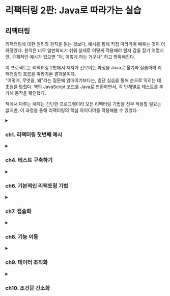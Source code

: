 # 리팩터링 2판: Java로 따라가는 실습


## 리팩터링
리팩터링에 대한 원리와 원칙을 읽는 것보다, 예시를 통해 직접 따라가며 배우는 것이 더 와닿았다. 원칙은 너무 일반화되기 쉬워 실제로 어떻게 적용해야 할지 감을 잡기 어렵지만, 구체적인 예시가 있으면 "아, 이렇게 하는 거구나" 하고 명확해진다.

이 프로젝트는 리팩터링 2판에서 저자가 선보이는 과정을 Java로 옮겨와 실습하며 리팩터링의 흐름을 따라가본 결과물이다. <br>
"어떻게, 무엇을, 왜"라는 질문에 얽매이기보다는, 일단 실습을 통해 손으로 익히는 데 초점을 맞췄다. 책의 JavaScript 코드를 Java로 변환하면서, 각 단계별로 테스트를 추가해 동작을 확인했다.

책에서 다루는 예제는 간단한 프로그램이라 모든 리팩터링 기법을 전부 적용할 필요는 없지만, 이 과정을 통해 리팩터링의 핵심 아이디어를 적용해볼 수 있었다.

<details> 
<summary><h3>ch1. 리팩터링 첫번째 예시</h3></summary>
## 시나리오
> 다양한 연극을 외주로 받아 공연하는 **극단**을 배경으로 한다.

- 각 공연은 장르(`tragedy`, `comedy`)와 관객 수에 따라 **비용**을 책정한다.
- 고객에게는 **포인트**를 지급하여 다음 공연에서 **할인** 혜택을 제공한다.

### 1. 공연 요청 처리:
  - 고객이 공연을 요청하면, 연극의 장르와 관객 규모를 기준으로 비용을 계산한다.
  - 현재 극단은 두 가지 장르(비극, 희극)만 공연한다.

### 2. 비용 책정 로직:
  - 비극: 기본료 $400 + 관객 30명 초과 시 인원당 $10 추가.
  - 희극: 기본료 $300 + 관객 20명 초과 시 $100 + 초과 인원당 $5 + 전체 관객 수당 $3 추가.

### 3. 포인트 제도:
  - 공연료와 별개로 포인트를 지급한다.
  - 기본: 관객 30명 초과 시 초과 인원만큼 포인트 적립.

### 4. 희극 추가: 관객 5명당 1포인트 추가.
  - 포인트는 다음 공연 의뢰 시 할인에 사용할 수 있다.

### 5. 청구서 출력:
  - 고객명, 공연별 비용, 총액, 적립 포인트를 포함한 청구서를 생성한다.

## 리팩터링 과정
이 프로젝트는 책의 JavaScript 코드를 Java로 변환하며, 단계별로 리팩터링을 적용한 결과를 보여준다.
각 단계는 JUnit 테스트로 검증되며, `@RefactoringStage` 애너테이션을 활용해 리팩터링 단계를 구분했다.
모든 테스트에 동일한 결과를 검증할 수 있도록 `assertStatementContains(result)`를 구성했다.

### 1. 리팩터링 전: 단일 메서드의 복잡한 로직
- 파일: [`BaseStatementTest.statement()`](https://github.com/Almondshin/Refactoring2/blob/886ae00d2bc3019c3424cc718d6643b1fa47fa4f/src/test/java/org/refactoring/patterns/Refactoring2/BaseStatementTest.java#L59)
- 특징: 모든 계산(비용, 포인트)과 출력 형식이 하나의 메서드에 얽혀 있다.
- 문제점: 로직이 뒤엉켜 수정이 어렵고, 가독성이 떨어진다.

### 2. 1차 리팩터링: 메서드 분리
- 파일: [`BaseStatementTest.statementRefactored1()`](https://github.com/Almondshin/Refactoring2/blob/886ae00d2bc3019c3424cc718d6643b1fa47fa4f/src/test/java/org/refactoring/patterns/Refactoring2/BaseStatementTest.java#L114)
- 변경점:
    - amountFor: 공연별 비용 계산 분리.
    - volumeCreditsFor: 포인트 계산 분리.
    - totalAmount, totalVolumeCredits: 합계 계산 분리.
- 효과: 로직이 모듈화되어 가독성이 좋아지고, 개별 기능 수정이 쉬워졌다.

### 3. 2차 리팩터링: 메서드 분리
- 파일: [`BaseStatementTest.statementRefactored2()`](https://github.com/Almondshin/Refactoring2/blob/886ae00d2bc3019c3424cc718d6643b1fa47fa4f/src/test/java/org/refactoring/patterns/Refactoring2/BaseStatementTest.java#L194)
- 변경점:
  - createStatementData: 데이터를 준비하는 계산 단계 분리.
  - renderPlainText: 출력 형식을 담당.
  - EnrichedPerformance: 공연별 데이터를 구조화.
- 효과: 계산 로직과 출력 형식이 독립적으로 구성, 다른 포맷으로 확장이 쉬워졌다.

### 4. 3차 리팩터링: 다형성 활용
- 파일: [`BaseStatementTest.statementRefactored3()`](https://github.com/Almondshin/Refactoring2/blob/886ae00d2bc3019c3424cc718d6643b1fa47fa4f/src/test/java/org/refactoring/patterns/Refactoring2/BaseStatementTest.java#L283)
- 변경점:
  - PerformanceCalculator 추상 클래스를 도입.
  - TragedyCalculator, ComedyCalculator 서브클래스로 장르별 계산 분리.
- 효과: 새로운 장르 추가 시 서브클래스만 만들면 되므로 확장성이 높아졌다.

## 프로젝트 구조
- [`BaseStatementTest.java`](src/test/java/org/refactoring/patterns/Refactoring2/BaseStatementTest.java): 리팩터링 단계별 메서드와 테스트 포함.
- [`RefactoringStage.java`](src/test/java/org/refactoring/patterns/Refactoring2/RefactoringStage.java): 테스트 단계 구분을 위한 애너테이션.
- [`RefactoringStageExtension.java`](src/test/java/org/refactoring/patterns/Refactoring2/RefactoringStageExtension.java): 테스트 실행 시간 측정 및 단계별 로그 출력.
- [`JavaScript 원본`](src/test/javascript/org/refactoring/patterns/refactoring): refactoring1.js, refactoring2.js, refactoring3.js 등으로 각 단계별 참고.

## 프로젝트 구성

| 파일 | 설명 |
|------|------|
| [`BaseStatementTest.java`](src/test/java/org/refactoring/patterns/Refactoring2/BaseStatementTest.java) | 모든 리팩터링 단계 구현 및 테스트 포함 |
| [`RefactoringStage.java`](src/test/java/org/refactoring/patterns/Refactoring2/RefactoringStage.java) | 리팩터링 단계 구분용 애노테이션 |
| [`RefactoringStageExtension.java`](src/test/java/org/refactoring/patterns/Refactoring2/RefactoringStageExtension.java) | 테스트 실행 시간 측정 및 단계 로그 출력 |
| [`base.js`](src/test/javascript/org/refactoring/patterns/base.js) | 리팩토링 전 JS 버전|
| [`refactoring1.js`](src/test/javascript/org/refactoring/patterns/refactoring/refactoring1.js) | 1단계 JS 버전 |
| [`refactoring2.js`](src/test/javascript/org/refactoring/patterns/refactoring/refactoring2.js) | 2단계 JS 버전 |
| [`refactoring3.js`](src/test/javascript/org/refactoring/patterns/refactoring/refactoring3.js) | 3단계 JS 버전 |
| [`test.js`](src/test/javascript/org/refactoring/patterns/test.js) | JS 전체 테스트 |


```js
> Task :compileJava UP-TO-DATE
> Task :processResources UP-TO-DATE
> Task :classes UP-TO-DATE
> Task :compileTestJava UP-TO-DATE
> Task :processTestResources NO-SOURCE
> Task :testClasses UP-TO-DATE
=== Refactoring Step: "Before" Test Start ===

리팩토링 전 결과:
청구 내역 (고객명: BigCo)
Hamlet: $650.00 (55석)
As You Like It: $580.00 (35석)
Othello: $500.00 (40석)
총액: $1,730.00
적립 포인트: 47점

실행 시간: 15ms
=== Refactoring Step : "Before" Test End ===
=== Refactoring Step: "Refactored1" Test Start ===

1차 리팩토링 결과:
청구 내역 (고객명: BigCo)
Hamlet: $650.00 (55석)
As You Like It: $580.00 (35석)
Othello: $500.00 (40석)
총액: $1,730.00
적립 포인트: 47점

실행 시간: 1ms
=== Refactoring Step : "Refactored1" Test End ===
=== Refactoring Step: "Refactored2" Test Start ===

2차 리팩토링 결과:
청구 내역 (고객명: BigCo)
Hamlet: $650.00 (55석)
As You Like It: $580.00 (35석)
Othello: $500.00 (40석)
총액: $1,730.00
적립 포인트: 47점

실행 시간: 5ms
=== Refactoring Step : "Refactored2" Test End ===
=== Refactoring Step: "CalculatorSubclass" Test Start ===

3차 리팩토링 결과:
청구 내역 (고객명: BigCo)
Hamlet: $650.00 (55석)
As You Like It: $580.00 (35석)
Othello: $500.00 (40석)
총액: $1,730.00
적립 포인트: 47점

실행 시간: 1ms
=== Refactoring Step : "CalculatorSubclass" Test End ===
> Task :test
BUILD SUCCESSFUL in 2s
4 actionable tasks: 1 executed, 3 up-to-date
오후 8:27:14: Execution finished ':test --tests "org.refactoring.patterns.Refactoring2.BaseStatementTest"'.
```

</details>

<details> 
<summary><h3>ch4. 테스트 구축하기</h3></summary>

리팩터링을 제대로 하려면, 테스트 스위트가 뒷바침 되어야 한다.
좋은 테스트를 작성하는 일은 개발 효율을 높여준다.

> 테스트는 단순히 동작 확인을 넘어서,
> **"디자인 방향을 잡고, 디버깅 시간을 줄이며, 회귀 버그를 방지"** 하는 데 도움을 준다.


자가 테스트 코드의 가치 <br>
- 현재 상황을 빠르게 파악할 수 있게 도와준다.
- 설계에 대한 고민을 구체화할 수 있다.
- 대부분의 시간을 디버깅이 아닌 검증에 집중할 수 있다.

> 📌 모든 테스트는 완전히 자동화되어야 하며, 결과까지 자동으로 검사되게 구성해야 한다.

## 회귀 버그 방지

**회귀 버그**란 이전까지 잘 작동하던 기능이 변경 후 문제가 생기는 현상이다.  
리팩터링은 코드 내부 구조를 변경하는 작업이므로, 이를 방지하기 위해 테스트가 반드시 필요하다.

---

## 테스트 프레임워크의 등장

- 켄트 벡과 에릭 감마는 스몰토크 단위 테스트 프레임워크를 Java로 포팅했고,  
  그 결과물이 바로 **JUnit**이다.

- JUnit은 자바 생태계에서 TDD와 단위 테스트의 핵심 도구로 자리잡았다.


---

## 테스트 주도 개발 (TDD)

> 테스트 → 코드 → 리팩터링 순서로 짧은 주기를 반복하며 개발한다.

1. **통과하지 못할 테스트 작성**

2. **해당 테스트를 통과시키는 최소한의 코드 작성**

3. **중복 제거, 네이밍 개선 등 리팩터링 진행**


이 주기를 반복함으로써, 코드 품질과 안정성을 동시에 확보할 수 있다.

---

## 실습 예제 개요

이번 장에서는 비즈니스 로직 코드로 다음 두 클래스를 사용한다:

|클래스|설명|
|---|---|
|`Producer`|생산자 한 명을 표현|
|`Province`|지역 전체를 표현, 여러 생산자를 포함|

- `Province` 객체는 JSON 형식의 데이터로부터 생성된다.

- 테스트를 통해 수익, 수요, 잉여 생산량 등 다양한 로직을 검증할 수 있다.


---

## 테스트 작성 원칙

- **"실패해야 할 상황에서는 반드시 실패하게 만들어야 한다."**

- 문제가 생길 가능성이 높은 **경계 조건**은 집중적으로 테스트해야 한다.

- **버그 리포트가 발생하면**, 해당 버그를 드러내는 테스트를 가장 먼저 작성해야 한다.

- 전체 테스트는 **최소 하루 1회 이상** 실행하는 습관을 들이자.


---

## 테스트의 목적

> 테스트는 코드가 "정상 동작한다"는 것을 보장하려는 게 아니다.  
> 오히려 **"문제가 생길 수 있는 지점"을 빠르게 파악하기 위한 도구**다.

- 즉, **위험요소 중심으로 테스트를 구성**해야 한다.

- 테스트 커버리지가 높다고 해서 무조건 좋은 것은 아니다.

  - 커버리지보다 **의도된 실패 케이스를 잡는 힘**이 중요하다.



</details>


<details>
<summary><h3>ch6. 기본적인 리팩토링 기법</h3></summary>

> 리팩터링의 핵심은 **작은 스텝**으로 진행하며, 테스트로 기능 변화가 없음을 확인하는 것이다.

## 주요 리팩토링 기법

###  변수 캡슐화
- **설명**: 변수에 직접 접근하는 대신 getter/setter를 통해 캡슐화하여 내부 상태를 보호하고, 접근 제어를 강화한다. getter가 **복제본을 반환**하면 불변성을 보장해 스레드 안전성과 예측 가능성을 높인다.
- **예제**:
  ```java
  public class Order {
      private List<String> items = new ArrayList<>();

      // 복제본 반환으로 불변성 보장
      public List<String> getItems() {
          return new ArrayList<>(items); // 방어적 복사
          // 또는 return Collections.unmodifiableList(items); // 읽기 전용 래퍼
      }

      public void addItem(String item) {
          items.add(item);
      }
  }
  ```
  ```java
  // DTO로 불변 객체 설계
  public record OrderDTO(String id, List<String> items) {
      public OrderDTO {
          items = List.copyOf(items); // 불변 컬렉션
      }
  }
  ```
- **실무 관점**:
  - **장점**: 복제본을 반환하면 객체 내부 상태가 외부에서 바뀌는 걸 막을 수 있어서, 멀티스레드 환경이나 캐시처럼 공유되는 데이터에서는 안정성 측면에서 유리함. 도메인 설계에서도 값 자체가 바뀌면 안 되는 상황(예: 금융, 인증 토큰 등)에 잘 맞음.
  - **단점**: 무조건 복제하면 성능 부담 생김. 특히 대용량 컬렉션을 매번 복사하게 되면 GC 압박도 커지고, 불필요한 오브젝트 생성을 유발해서 오히려 병목이 생기기도 함. 그래서 대부분의 REST API 서버처럼 요청-응답 단위 트랜잭션이 짧고, 공유 상태가 거의 없는 구조에서는 굳이 복제본 안 쓰는 게 보통임.
  - **적용 기준**: 컬렉션(List, Map)을 반환할 땐 외부에서 수정될 가능성을 차단하려고 Collections.unmodifiableList()나 복사본 반환하는 경우가 많음. 반면에 도메인 객체는 애초에 불변으로 설계하는 게 일반적이라 record나 Lombok의 @Value 같은 걸로 처리함.
    ```java
    @Service
    public class UserService {
        public UserDTO getUser(String id) {
            User user = userRepository.findById(id).orElseThrow();
            return new UserDTO(user.getId(), user.getName()); // 복사본 반환
        }
    }
    ```
  - **팁**: 복제할지 말지는 팀 컨벤션으로 정해두는 게 좋음. 예: "컬렉션은 무조건 불변 래퍼로 감싸기"처럼 룰을 정해두면 혼선 줄일 수 있음. 그리고 진짜 민감한 경우엔 JMeter 같은 걸로 성능 체크해서 결정하는 게 안정적.

### 매개변수 객체 만들기
- **설명**: 관련 있는 여러 개의 파라미터(예: startDate, endDate, customerId)를 하나의 객체로 묶어서 가독성 높이고, 검증 로직도 같이 담아서 재사용성과 안정성 챙기는 방식. 특히 파라미터가 3개 이상 넘어가면 객체로 만드는것을 추천
- **예제**:
  ```java
  // 리팩터링 전
  public BigDecimal calculateInvoice(LocalDate startDate, LocalDate endDate, String customerId) {
      // 계산 로직
      return BigDecimal.ZERO;
  }

  // 리팩터링 후: 매개변수 객체 사용
  public record InvoiceParameters(LocalDate startDate, LocalDate endDate, String customerId) {
      public InvoiceParameters {
          Objects.requireNonNull(startDate, "startDate must not be null");
          Objects.requireNonNull(endDate, "endDate must not be null");
          Objects.requireNonNull(customerId, "customerId must not be null");
      }
  }

  public BigDecimal calculateInvoice(InvoiceParameters params) {
      // 계산 로직
      return BigDecimal.ZERO;
  }
  ```
  ```java
  public record CreateOrderRequest(String customerId, LocalDate orderDate, BigDecimal amount) {
      public CreateOrderRequest {
          Objects.requireNonNull(customerId, "customerId must not be null");
          Objects.requireNonNull(orderDate, "orderDate must not be null");
          Objects.requireNonNull(amount, "amount must not be null");
      }
  }

  @RestController
  public class OrderController {
      @PostMapping("/orders")
      public ResponseEntity<?> createOrder(@RequestBody CreateOrderRequest request) {
          // 주문 처리
          return ResponseEntity.ok().build();
      }
  }
  ```
- **실무 관점**:
  - **장점**: 타입 안정성과 도메인 의미 명확화(예: `String` 대신 `UserName`). Spring REST API에서 DTO로 파라미터 간소화.
  - **한계**: 단순 메서드에서는 오버엔지니어링. 객체 생성 비용은 고성능 요구사항(예: Spring Batch)에서 부담.
  - **적용 기준**: 파라미터 3개 이상이거나 여러 메서드에서 반복되면 객체로 묶음. 공통 검증 로직은 `ValidationUtils`로 분리.
    ```java
    public class ValidationUtils {
        public static boolean isValidName(String value) {
            return value != null && value.matches("[a-zA-Z]+");
        }
    }
    ```
  - **실무 사례**: DDD에서 Value Object(예: `Name`, `OrderId`)로 도메인 모델 강화. 유저/그룹 이름 검증 예시:
    ```java
    public record Name(String value) {
        public Name {
            if (value == null || !value.matches("[a-zA-Z]+")) {
                throw new IllegalArgumentException("Invalid name");
            }
        }
    }

    @Service
    public class ValidationService {
        public boolean validateName(Name name) {
            return true; // 검증은 생성자에서 처리
        }
    }
    ```
  - **팁**: IntelliJ의 "Extract Parameter Object"로 리팩토링 시도, 테스트로 안전성 검증. 팀 내 DTO 사용 기준을 따름.

### 단계 쪼개기 (Split Phase)
- **설명**: 복잡한 로직을 명확한 단계로 분리해 가독성과 유지보수성을 높인다. 중간 데이터 구조를 사용해 단계 간 데이터 전달 명확화.
- **예제**:
  ```java
  public class Compiler {
      public String compile(String source) {
          List<String> tokens = tokenize(source); // 1단계: 토큰화
          SyntaxTree tree = parse(tokens);       // 2단계: 구문 분석
          return generate(tree);                 // 3단계: 코드 생성
      }

      private List<String> tokenize(String source) { /* 토큰화 로직 */ return List.of(); }
      private SyntaxTree parse(List<String> tokens) { /* 파싱 로직 */ return new SyntaxTree(); }
      private String generate(SyntaxTree tree) { /* 코드 생성 로직 */ return ""; }
  }

  record SyntaxTree() {}
  ```
- **실무 관점**:
  - **장점**: 단계별 디버깅 용이, 복잡한 로직(예: 데이터 파이프라인)에서 유용.
  - **한계**: 중간 데이터 구조의 복잡성 증가. 단순 로직에서는 불필요한 추상화.
  - **적용 기준**: 로직이 여러 변환 단계를 거치거나, 테스트/디버깅이 어려운 경우 적용.
  - **실무 사례**: Spring Batch의 ETL(Extract-Transform-Load) 프로세스에서 단계 분리.
    ```java
    @Component
    public class DataProcessor {
        public List<ProcessedData> process(List<RawData> rawData) {
            List<ExtractedData> extracted = extract(rawData); // 1단계
            return transform(extracted);                      // 2단계
        }

        private List<ExtractedData> extract(List<RawData> rawData) { /* 추출 */ return List.of(); }
        private List<ProcessedData> transform(List<ExtractedData> data) { /* 변환 */ return List.of(); }
    }
    ```
  - **팁**: 중간 데이터 구조는 `record`로 간결히 정의, 테스트로 각 단계 검증.

- **테스트 기반 안정성**: JUnit 테스트로 리팩터링 전/후 동일 동작 확인, 작은 스텝 진행.
- **IDE 활용**: IntelliJ 단축키(Alt+Shift+R)로 작업.
- **이름 짓기**: 추출된 함수/변수에 적절한 이름 부여로 가독성과 의도 전달.
- **변수 캡슐화**: 복제본 반환(Immutable) vs. 원본 참조, 성능과 불변성 트레이드오프.
- **매개변수 객체 만들기**: 타입 안정성 vs. 불필요한 데이터 전달, 도메인 특화 vs. 범용성 판단.
- **단계 쪼개기**: 중간 데이터 구조의 복잡성 문제, 컴파일러 같은 복잡 로직에서 유용.
- **리팩터링 기준**: 메서드 라인 수 같은 기계적 기준보다 코드 변화 후 판단, 테스트로 롤백 가능.

## 실습 예제 개요
- **목표**: 책의 JavaScript 예제를 Java로 변환, JUnit 테스트로 검증.
- **대상**: 송장 계산, 데이터 검증 등 간단한 비즈니스 로직에 리팩터링 기법 적용.
- **구성**:
  - 함수 추출: 복잡한 계산 로직을 메서드로 분리.
  - 변수 캡슐화: 내부 상태 보호, getter로 복제본 반환.
  - 매개변수 객체: 연관 파라미터를 DTO/Value Object로 묶음.
  - 단계 쪼개기: 데이터 처리 파이프라인을 단계별로 분리.
- **예제 코드**:
  ```java
  // 송장 계산 리팩터링
  public class InvoiceService {
      public BigDecimal calculate(InvoiceParameters params) {
          // 단계 쪼개기 적용
          AmountData amountData = computeAmount(params);
          return adjustAmount(amountData);
      }

      private AmountData computeAmount(InvoiceParameters params) { /* 계산 */ return new AmountData(); }
      private BigDecimal adjustAmount(AmountData data) { /* 조정 */ return BigDecimal.ZERO; }
  }

  record InvoiceParameters(LocalDate startDate, LocalDate endDate, String customerId) {}
  record AmountData() {}
  ```
  
- **테스트 필수**: JUnit으로 리팩터링 전/후 동일 동작 보장.
- **작은 스텝**: 큰 변경 대신 작은 단위로 리팩터링 후 테스트.
- **도메인 중심**: 매개변수 객체와 캡슐화는 도메인 의미 강화.
- **성능 고려**: 복제본 반환, 객체 생성은 JMeter/Gatling으로 검증.
- **팀 컨벤션**: 리팩토링 기준(DTO 사용, 복제본 반환)을 팀 내 합의.
- **IDE 활용**: IntelliJ의 Extract Method, Extract Parameter Object로 효율성 극대화.


</details>

<details>
<summary><h3>ch7. 캡슐화</h3></summary>

### 시나리오

> 객체 내부의 데이터와 구현 세부 사항을 외부로부터 숨기고, 정의된 인터페이스를 통해 상호작용하는 캡슐화 기법을 다룬다.

- **목표**: 데이터와 로직을 캡슐화하여 의존성을 줄이고, 변경의 영향을 최소화하며, 코드의 일관성과 무결성 보장.
- **주요 기법**:
  - 레코드 캡슐화: 단순 데이터 구조를 객체로 감싸 접근 제어.
  - 컬렉션 캡슐화: 컬렉션 직접 노출 대신 메서드로 관리.
  - 기본형을 객체로: 매직 스트링/넘버를 값 객체로 변환.
  - 위임 숨기기: 내부 객체 참조를 메서드로 감춤.
  - 클래스 추출/인라인: 로직을 적절히 분리하거나 통합.

### 리팩터링 과정

7장은 캡슐화를 통해 객체의 내부 상태를 보호하고, 외부 인터페이스를 명확히 하는 과정을 다룬다. 책의 JavaScript 예제를 Java로 변환하며, JUnit 테스트로 리팩터링 전/후 동일 동작을 검증했다.

#### 1. 레코드 캡슐화

- **목표**: JSON과 유사한 데이터 구조(레코드)를 객체로 감싸 접근 제어.
- **예제**:

    ```java
    // 리팩터링 전: 맵으로 데이터 노출
    public class Customer {
        private Map<String, String> data = new HashMap<>();
        public Map<String, String> getData() { return data; }
    }
    
    // 리팩터링 후: 레코드 캡슐화
    public class Customer {
        private final String name;
        private final String id;
    
        public Customer(String name, String id) {
            this.name = name;
            this.id = id;
        }
    
        public String getName() { return name; }
        public String getId() { return id; }
    }
    ```

- **효과**: 데이터 접근을 getter로 제한, 내부 구조 변경 시 외부 영향 최소화.
- **테스트**:

    ```java
    @Test
    void testCustomerEncapsulation() {
        Customer customer = new Customer("BigCo", "123");
        assertEquals("BigCo", customer.getName());
        assertEquals("123", customer.getId());
    }
    ```


#### 2. 컬렉션 캡슐화

- **목표**: 컬렉션 직접 노출 대신 메서드로 추가/삭제 관리, 불변성 보장.
- **예제**:

    ```java
    // 리팩터링 전: 컬렉션 직접 노출
    public class Order {
        private List<String> items = new ArrayList<>();
        public List<String> getItems() { return items; }
    }
    
    // 리팩터링 후: 컬렉션 캡슐화
    public class Order {
        private final List<String> items = new ArrayList<>();
    
        public List<String> getItems() {
            return Collections.unmodifiableList(items); 
        }
    
        public void addItem(String item) {
            items.add(item);
        }
    
        public void removeItem(String item) {
            items.remove(item);
        }
    }
    ```

- **효과**: 외부에서 컬렉션 수정 불가, 데이터 무결성 보장.
- **테스트**:

    ```java
    @Test
    void testCollectionEncapsulation() {
        Order order = new Order();
        order.addItem("item1");
        assertEquals(List.of("item1"), order.getItems());
        assertThrows(UnsupportedOperationException.class, () -> order.getItems().add("item2"));
    }
    ```

- `Collections.unmodifiableList()` 사용으로 간단히 불변성 보장. 대용량 데이터는 복사본 반환 대신 프록시 고려.

#### 3. 기본형을 객체로 바꾸기

- **목표**: 매직 스트링/넘버를 값 객체로 변환해 가독성과 타입 안정성 강화.
- **예제**:

    ```java
    // 리팩터링 전: 매직 스트링 사용
    public class Play {
        private String type; // "tragedy", "comedy"
        public String getType() { return type; }
    }
    
    // 리팩터링 후: Enum 사용
    public enum PlayType {
        TRAGEDY, COMEDY
    }
    
    public class Play {
        private final PlayType type;
    
        public Play(PlayType type) {
            this.type = type;
        }
    
        public PlayType getType() { return type; }
    }
    ```

- **효과**: 컴파일 타임 오류 감지, 코드 가독성 향상.
- **테스트**:

    ```java
    @Test
    void testPlayType() {
        Play play = new Play(PlayType.TRAGEDY);
        assertEquals(PlayType.TRAGEDY, play.getType());
    }
    ```


#### 4. 내부 객체 참조 감추기

- **목표**: 내부 객체 참조를 노출하지 않고 메서드로 감춰 의존성 관리.
- **예제**:

    ```java
    // 리팩터링 전: 내부 객체 노출
    public class Person {
        private Department department;
        public Department getDepartment() { return department; }
    }
    
    // 리팩터링 후: 내부 객체 참조 감추기
    public class Person {
        private final Department department;
    
        public Person(Department department) {
            this.department = department;
        }
    
        public String getManager() {
            return department.getManager();
        }
    }
    
    public class Department {
        private final String manager;
        public Department(String manager) { this.manager = manager; }
        public String getManager() { return manager; }
    }
    ```

- **효과**: 내부 구조 변경 시 외부 영향 최소화, 의존성 감소.
- **테스트**:

    ```java
    @Test
    void testDelegationHiding() {
        Department dept = new Department("John");
        Person person = new Person(dept);
        assertEquals("John", person.getManager());
    }
    ```

- 과도한 위임은 중계자 역할 증가로 복잡성 유발. 중계자 제거와 균형 필요.

### 실무 관점

- **캡슐화의 장점**:
  - 객체 간 의존성 감소, 변경 영향 최소화.
  - 컬렉션 캡슐화로 데이터 무결성 보장.
  - 값 객체로 코드 가독성과 안정성 강화.
- **실무 한계**:
  - 무상태 서비스(예: Spring REST API)에서는 캡슐화 적용 제한.
  - 복제본 반환은 성능 문제 유발 가능, JMeter로 검증 권장.
  - 자바스크립트 예제는 자바 환경에서 직관적이지 않을 수 있음.
- **적용 기준**:
  - 컬렉션 반환 시 `Collections.unmodifiableList()` 기본 적용.
  - DTO/값 객체로 도메인 의미 강화, 3개 이상 파라미터는 객체로 묶음.
  - 위임 숨기기는 내부 구조 변경 빈도 높은 경우 유리.
- **팀 컨벤션**:
  - 불변성 처리(복제본 vs. 프록시) 기준 명확화.
  - 리팩터링 후 테스트로 롤백 가능성 확보.
- **IDE 활용**: IntelliJ의 "Encapsulate Fields", "Extract Class"로 작업 효율화.

### 테스트 기반 안정성

- JUnit으로 리팩터링 전/후 동일 동작 검증.
- 경계 조건(빈 컬렉션, 잘못된 입력) 테스트로 안정성 강화.
- `@RefactoringStage` 애너테이션으로 단계별 결과 비교.

### 실행 결과 예시

```bash
> Task :test
=== Refactoring Step: "RecordEncapsulation" Test Start ===
Customer name: BigCo, ID: 123
실행 시간: 10ms
=== Refactoring Step: "CollectionEncapsulation" Test Start ===
Order items: [item1]
UnsupportedOperationException: Cannot modify immutable list
실행 시간: 8ms
=== Refactoring Step: "PrimitiveToObject" Test Start ===
Play type: TRAGEDY
실행 시간: 5ms
=== Refactoring Step: "HideDelegation" Test Start ===
Manager: John
실행 시간: 6ms
BUILD SUCCESSFUL in 1s
```


</details>


<details>
<summary><h3>ch8. 기능 이동</h3></summary>

### 시나리오

> 코드의 함수, 필드, 문장 등을 적절한 위치로 이동하여 응집도를 높이고, 유지보수성을 강화하는 기능 이동 기법을 다룬다.

- **목표**: 코드의 책임과 경계를 명확히 하고, 도메인 로직에 맞게 기능을 재배치하여 가독성과 재사용성을 높임.
- **주요 기법**:
  - 함수 옮기기: 함수를 더 적합한 클래스/모듈로 이동.
  - 필드 옮기기: 필드를 적절한 클래스에 배치.
  - 문장 슬라이드하기: 관련 코드 뭉치를 모아 추출 준비.
  - 반복문 쪼개기: 단일 루프에서 여러 작업 분리.
  - 반복문을 파이프라인으로 바꾸기: 루프를 스트림/파이프라인으로 변환.
  - 죽은 코드 제거하기: 사용되지 않는 코드 삭제.

### 리팩터링 과정

8장은 함수, 필드, 문장 등을 적절한 위치로 이동하여 코드의 응집도와 가독성을 높이는 과정을 다룬다. 책의 JavaScript 예제를 Java로 변환하며, JUnit 테스트로 리팩터링 전/후 동일 동작을 검증했다. 대화에서 나온 주요 논의와 실무 적용 사례를 반영했다.

#### 1. 함수 옮기기

- **목표**: 함수를 호출 빈도나 도메인 책임에 따라 적합한 클래스/모듈로 이동.
- **예제**:

    ```java
    // 리팩터링 전: Account에서 이자율 계산
    public class Account {
        private double interestRate;
    
        public double calculateInterest(double amount) {
            return amount * interestRate;
        }
    }
    
    // 리팩터링 후: AccountType으로 이동
    public class Account {
        private AccountType type;
        public double calculateInterest(double amount) {
            return type.calculateInterest(amount);
        }
    }
    
    public class AccountType {
        private double interestRate;
    
        public double calculateInterest(double amount) {
            return amount * interestRate;
        }
    }
    ```

- **효과**: 이자율 관리 책임을 `AccountType`으로 이동, 도메인 응집도 강화.
- **테스트**:

    ```java
    @Test
    void testMoveFunction() {
        AccountType type = new AccountType(0.05);
        Account account = new Account(type);
        assertEquals(5.0, account.calculateInterest(100.0));
    }
    ```

- IntelliJ의 "Move Method" 단축키 활용, 도메인 주도 설계(DDD)에서 루트 애그리거트 경계 고려.

#### 2. 필드 옮기기

- **목표**: 필드를 더 관련성 높은 클래스에 배치, 도메인 로직 반영.
- **예제**:

    ```java
    // 리팩터링 전: Account에 이자율
    public class Account {
        private double interestRate;
        public double getInterestRate() { return interestRate; }
    }
    
    // 리팩터링 후: AccountType으로 이동
    public class Account {
        private AccountType type;
        public double getInterestRate() { return type.getInterestRate(); }
    }
    
    public class AccountType {
        private double interestRate;
        public double getInterestRate() { return interestRate; }
    }
    ```

- **효과**: 이자율을 `AccountType`에서 관리, 추가 이자율 로직(예: 전략 패턴) 적용 용이.
- **테스트**:

    ```java
    @Test
    void testMoveField() {
        AccountType type = new AccountType(0.05);
        Account account = new Account(type);
        assertEquals(0.05, account.getInterestRate());
    }
    ```

- 필드 이동 시 DDD의 애그리거트 경계 고민, 세터 대신 생성자/업데이트 메서드 권장.

#### 3. 문장 슬라이드하기

- **목표**: 관련 코드를 한 곳으로 모아 함수 추출 준비, 가독성 개선.
- **예제**:

    ```java
    // 리팩터링 전: 흩어진 로직
    public class Order {
        public double calculateTotal(List<Item> items) {
            double total = 0;
            total += items.stream().mapToDouble(Item::getPrice).sum();
            if (items.size() > 5) total *= 0.9; // 할인
            return total;
        }
    }
    
    // 리팩터링 후: 문장 슬라이드
    public class Order {
        public double calculateTotal(List<Item> items) {
            double baseTotal = items.stream().mapToDouble(Item::getPrice).sum();
            double total = applyDiscount(baseTotal, items);
            return total;
        }
    
        private double applyDiscount(double total, List<Item> items) {
            return items.size() > 5 ? total * 0.9 : total;
        }
    }
    ```

- **효과**: 할인 로직 분리, 추출 용이, CQS(Command-Query Separation) 준수.
- **테스트**:

    ```java
    @Test
    void testSlideStatements() {
        List<Item> items = List.of(new Item(10), new Item(20), new Item(30));
        Order order = new Order();
        assertEquals(60.0, order.calculateTotal(items));
    }
    ```


#### 4. 반복문 쪼개기

- **목표**: 단일 루프에서 여러 작업을 분리, 책임 명확화.
- **예제**:

    ```java
    // 리팩터링 전: 단일 루프에서 다중 작업
    public class Report {
        public String generateReport(List<Order> orders) {
            double total = 0;
            int count = 0;
            for (Order order : orders) {
                total += order.getAmount();
                count++;
            }
            return "Total: " + total + ", Count: " + count;
        }
    }
    
    // 리팩터링 후: 루프 분리
    public class Report {
        public String generateReport(List<Order> orders) {
            double total = calculateTotal(orders);
            int count = calculateCount(orders);
            return "Total: " + total + ", Count: " + count;
        }
    
        private double calculateTotal(List<Order> orders) {
            return orders.stream().mapToDouble(Order::getAmount).sum();
        }
    
        private int calculateCount(List<Order> orders) {
            return orders.size();
        }
    }
    ```

- **효과**: 작업별 루프 분리, 가독성과 유지보수성 향상.
- **테스트**:

    ```java
    @Test
    void testSplitLoop() {
        List<Order> orders = List.of(new Order(10), new Order(20));
        Report report = new Report();
        assertEquals("Total: 30.0, Count: 2", report.generateReport(orders));
    }
    ```

- 성능 우려 시 JMeter로 측정, 100만 건 미만 데이터는 분리 권장.

#### 5. 반복문을 파이프라인으로 바꾸기

- **목표**: 루프를 스트림/파이프라인으로 변환, 선언적 코드로 전환.
- **예제**:

    ```java
    // 리팩터링 전: 루프
    public class Report {
        public List<String> getHighValueOrders(List<Order> orders) {
            List<String> result = new ArrayList<>();
            for (Order order : orders) {
                if (order.getAmount() > 100) {
                    result.add(order.getName());
                }
            }
            return result;
        }
    }
    
    // 리팩터링 후: 스트림
    public class Report {
        public List<String> getHighValueOrders(List<Order> orders) {
            return orders.stream()
                    .filter(order -> order.getAmount() > 100)
                    .map(Order::getName)
                    .collect(Collectors.toList());
        }
    }
    ```

- **효과**: 코드 간결, 의도 명확, 함수형 스타일로 전환.
- **테스트**:

    ```java
    @Test
    void testPipeline() {
        List<Order> orders = List.of(new Order("A", 150), new Order("B", 50));
        Report report = new Report();
        assertEquals(List.of("A"), report.getHighValueOrders(orders));
    }
    ```

- 과도한 체이닝 피하기, 중간 변수로 가독성 강화.

#### 6. 죽은 코드 제거하기

- **목표**: 사용되지 않는 코드를 제거, 코드베이스 간소화.
- **예제**:

    ```java
    // 리팩터링 전: 사용되지 않는 코드
    public class Legacy {
        public void oldMethod() {
            // System.out.println("Deprecated");
        }
    }
    
    // 리팩터링 후: 제거
    public class Legacy {
        // oldMethod 제거
    ```


ხ  
public void newMethod() {  
// 새로운 로직  
}  
}

````
- **효과**: 코드 가독성 향상, 버전 관리(Git)로 히스토리 추적 가능.
- **테스트**:
```java
@Test
void testRemoveDeadCode() {
    Legacy legacy = new Legacy();
    legacy.newMethod(); // oldMethod 호출 없음
    assertTrue(true); // 단순 동작 확인
}
````

- Git 히스토리 신뢰, 필요 시 커밋 메시지에 이전 코드 참고 가이드 추가.

### 실무 관점

- **기능 이동의 장점**:
  - 응집도 강화, 도메인 경계 명확화, 유지보수성 향상.
  - 반복문 쪼개기/파이프라인으로 가독성 개선, 주석 감소.
  - 죽은 코드 제거로 코드베이스 간소화, Git 활용.
- **실무 한계**:
  - 함수/필드 이동 기준 모호, 팀 컨벤션 필요.
  - 과도한 스트림 체이닝은 가독성 저하, 중간 변수 활용.
  - 반복문 쪼개기 성능 우려, 대량 데이터는 프로파일링 권장.
- **적용 기준**:
  - 함수 옮기기: 호출 빈도, 도메인 책임 기반 판단.
  - 필드 옮기기: DDD 애그리거트 경계, 전략 패턴 고려.
  - 파이프라인: 필터/맵 2~3개 이하로 제한, 함수 추출 병행.
- **팀 컨벤션**:
  - 이동 기준(예: "도메인 책임 우선") 명확화.
  - 리팩터링 반대 시 비교 테스트/가독성 개선 증명.
  - 유틸리티 함수는 문서화 및 팀 동의 필수.
- **IDE 활용**: IntelliJ의 "Move Method", "Move Field", "Extract Method"로 작업 효율화.

### 테스트 기반 안정성

- JUnit으로 리팩터링 전/후 동일 동작 검증.
- 경계 조건(빈 리스트, 잘못된 입력) 테스트로 안정성 강화.
- `@RefactoringStage` 애너테이션으로 단계별 결과 비교.

### 실행 결과 예시

```bash
> Task :test
=== Refactoring Step: "MoveFunction" Test Start ===
Interest: 5.0
실행 시간: 8ms
=== Refactoring Step: "MoveField" Test Start ===
Interest Rate: 0.05
실행 시간: 6ms
=== Refactoring Step: "SplitLoop" Test Start ===
Report: Total: 30.0, Count: 2
실행 시간: 7ms
=== Refactoring Step: "Pipeline" Test Start ===
High Value Orders: [A]
실행 시간: 5ms
BUILD SUCCESSFUL in 1s
```

</details>


<details>
<summary><h3>ch9. 데이터 조직화</h3></summary>

### 시나리오

> 데이터 구조를 재조직화하여 코드의 가독성, 유지보수성, 도메인 의미를 강화하는 리팩터링 기법을 다룬다.

- **목표**: 변수, 필드, 데이터 구조를 명확히 정리하여 의도를 드러내고, 변경에 유연한 코드를 설계.
- **주요 기법**:
  - 변수 쪼개기: 단일 변수의 다중 책임 분리.
  - 필드 이름 바꾸기: 의미 명확화.
  - 파생 변수를 질의 함수로 바꾸기: 계산 로직 캡슐화.
  - 참조를 값으로/값을 참조로 바꾸기: 불변성/공유 관리.
  - 매직 리터럴 바꾸기: 상수나 Enum으로 대체.

### 리팩터링 과정

9장은 데이터 구조를 재조직화하여 코드의 의도를 명확히 하고, 유지보수성을 높이는 과정을 다룬다. 책의 JavaScript 예제를 Java로 변환하며, JUnit 테스트로 리팩터링 전/후 동일 동작을 검증했다. 

#### 1. 변수 쪼개기

- **목표**: 단일 변수가 여러 목적으로 사용될 때, 각 목적별로 변수 분리.
- **예제**:

    ```java
    // 리팩터링 전: 단일 변수로 다중 책임
    public class Rectangle {
        private double length;
        private double width;
    
        public Rectangle(double length, double width) {
            this.length = length;
            this.width = width;
        }
    
        public String getDescription() {
            double temp = 0;
            temp = 2 * (length + width); // 둘레 계산
            double perimeter = temp;
            temp = length * width; // 면적 계산
            double area = temp;
            return "Perimeter: " + perimeter + ", Area: " + area;
        }
    }
    
    // 리팩터링 후: 변수 쪼개기
    public class Rectangle {
        private double length;
        private double width;
    
        public Rectangle(double length, double width) {
            this.length = length;
            this.width = width;
        }
    
        public String getDescription() {
            double perimeter = 2 * (length + width);
            double area = length * width;
            return "Perimeter: " + perimeter + ", Area: " + area;
        }
    }
    ```

- **효과**: 변수 역할 명확화, 디버깅 용이, 함수 추출 준비.
- **테스트**:

    ```java
    @Test
    void testSplitVariable() {
        Rectangle rectangle = new Rectangle(10, 5);
        assertEquals("Perimeter: 30.0, Area: 50.0", rectangle.getDescription());
    }
    ```

- IntelliJ의 "Split Variable" 기능 활용, 변수명은 도메인 의미 반영(예: `temp` → `perimeter`).

#### 2. 필드 이름 바꾸기

- **목표**: 모호한 필드명을 도메인에 맞게 변경하여 가독성 향상.
- **예제**:

    ```java
    // 리팩터링 전: 모호한 이름
    public class Customer {
        private String nm;
    
        public Customer(String nm) { this.nm = nm; }
        public String getNm() { return nm; }
    }
    
    // 리팩터링 후: 명확한 이름
    public class Customer {
        private String name;
    
        public Customer(String name) { this.name = name; }
        public String getName() { return name; }
    }
    ```

- **효과**: 도메인 의미 강화, 코드 이해도 증가.
- **테스트**:

    ```java
    @Test
    void testRenameField() {
        Customer customer = new Customer("Alice");
        assertEquals("Alice", customer.getName());
    }
    ```

- DDD 유비쿼터스 언어 기반 이름 선정, IntelliJ "Rename" 기능 사용.

#### 3. 파생 변수를 질의 함수로 바꾸기

- **목표**: 저장된 계산 값을 실시간 질의로 대체하여 데이터 일관성 보장.
- **예제**:

    ```java
    // 리팩터링 전: 파생 변수 저장
    public class Order {
        private List<Item> items;
        private double total;
    
        public Order(List<Item> items) {
            this.items = items;
            this.total = calculateTotal();
        }
    
        private double calculateTotal() {
            return items.stream().mapToDouble(Item::getPrice).sum();
        }
    
        public double getTotal() { return total; }
    
        public void addItem(Item item) {
            items.add(item);
            total = calculateTotal(); // 수동 업데이트, 오류 가능성
        }
    }
    
    // 리팩터링 후: 질의 함수
    public class Order {
        private List<Item> items;
    
        public Order(List<Item> items) {
            this.items = items;
        }
    
        public double getTotal() {
            return items.stream().mapToDouble(Item::getPrice).sum();
        }
    
        public void addItem(Item item) {
            items.add(item);
        }
    }
    ```

- **효과**: 데이터 일관성 보장, 업데이트 오류 방지.
- **테스트**:

    ```java
    @Test
    void testDerivedToQuery() {
        List<Item> items = Arrays.asList(new Item(10), new Item(20));
        Order order = new Order(items);
        assertEquals(30.0, order.getTotal(), 0.01);
        order.addItem(new Item(30));
        assertEquals(60.0, order.getTotal(), 0.01);
    }
    ```

- 성능 문제 시 캐싱 추가, JMeter로 측정 권장.

#### 4. 참조를 값으로 바꾸기

- **목표**: 공유 참조를 불변 값 객체로 전환하여 사이드 이펙트 방지.
- **예제**:

    ```java
    // 리팩터링 전: 가변 참조
    public class Money {
        private int amount;
    
        public Money(int amount) { this.amount = amount; }
        public void setAmount(int amount) { this.amount = amount; }
        public int getAmount() { return amount; }
    }
    
    // 리팩터링 후: 불변 값 객체
    public record Money(int amount) {
        public Money {
            if (amount < 0) throw new IllegalArgumentException("Amount cannot be negative");
        }
    }
    ```

- **효과**: 불변성 보장, 멀티스레드 안정성 강화.
- **테스트**:

    ```java
    @Test
    void testReferenceToValue() {
        Money money = new Money(100);
        assertEquals(100, money.amount());
        assertThrows(IllegalArgumentException.class, () -> new Money(-1));
    }
    ```

- Java `record`로 간결 구현, 금융/인증 데이터에 적합.

#### 5. 값을 참조로 바꾸기

- **목표**: 공유 상태 관리를 위해 값을 참조로 전환.
- **예제**:

    ```java
    // 리팩터링 전: 값
    public class User {
        private String name;
        private int id;
    
        public User(String name, int id) {
            this.name = name;
            this.id = id;
        }
    
        public String getName() { return name; }
        public void setName(String name) { this.name = name; }
        public int getId() { return id; }
    }
    
    // 리팩터링 후: 참조
    public class UserRepository {
        private static Map<Integer, User> users = new HashMap<>();
    
        public static User get(int id) { return users.get(id); }
        public static void save(User user) { users.put(user.getId(), user); }
    }
    
    public class User {
        private String name;
        private int id;
    
        public User(String name, int id) {
            this.name = name;
            this.id = id;
        }
    
        public String getName() { return name; }
        public void setName(String name) { this.name = name; }
        public int getId() { return id; }
    }
    ```

- **효과**: 중앙 집중식 상태 관리, 업데이트 일관성 보장.
- **테스트**:

    ```java
    @Test
    void testValueToReference() {
        User user = new User("Alice", 1);
        UserRepository.save(user);
        assertEquals("Alice", UserRepository.get(1).getName());
    
        UserRepository.get(1).setName("Bob");
        assertEquals("Bob", UserRepository.get(1).getName());
    }
    ```

- Spring Data JPA의 Repository 패턴과 유사, 공유 상태 관리에 유용.

#### 6. 매직 리터럴 바꾸기

- **목표**: 하드코딩된 값을 상수로 대체하여 의미 명확화.
- **예제**:

    ```java
    // 리팩터링 전: 매직 리터럴
    public class Physics {
        public double calculateGravityForce(double mass) {
            return mass * 9.81; // 지구 중력 가속도
        }
    }
    
    // 리팩터링 후: 상수 사용
    public class Physics {
        private static final double STANDARD_GRAVITY = 9.81;
    
        public double calculateGravityForce(double mass) {
            return mass * STANDARD_GRAVITY;
        }
    }
    ```

- **효과**: 코드 의도 명확, 수정 용이.
- **테스트**:

    ```java
    @Test
    void testReplaceMagicLiteral() {
        Physics physics = new Physics();
        assertEquals(981.0, physics.calculateGravityForce(100), 0.01);
    }
    ```

- Enum으로 상태/타입 관리, 상수는 `static final`로 정의.

- **장점**:
  - **가독성 향상**: 변수 쪼개기와 필드 이름 바꾸기로 도메인 의도 명확화.
  - **데이터 일관성**: 질의 함수로 파생 데이터 최신 상태 유지.
  - **불변성/공유 관리**: 값 객체로 사이드 이펙트 감소, 참조로 공유 상태 관리.
  - **유지보수성**: 매직 리터럴 상수화로 수정 용이.
- **한계**:
  - 과도한 변수 쪼개기는 코드 복잡성 증가, 적절한 균형 필요.
  - 참조/값 전환은 성능 고려, 대량 데이터는 프로파일링 필수.
  - 팀원 간 이름 짓기 기준 상이, 유비쿼터스 언어 기반 통일 필요.
- **적용 기준**:
  - **변수 쪼개기**: 변수가 2개 이상 역할 수행 시 분리.
  - **필드 이름**: DDD 유비쿼터스 언어 준수, 최소 3자 이상 명확성.
  - **질의 함수**: 파생 데이터가 자주 변경될 경우 적용.
  - **값 객체**: 불변성 필요한 도메인(예: 돈, ID)에 우선 적용.
  - **참조 객체**: 공유 상태 관리 필요한 경우(예: 사용자 세션).
  - **상수**: 하드코딩된 숫자/문자열은 즉시 상수화.
- **팀 컨벤션**:
  - 이름 짓기 규칙(예: `camelCase`, 도메인 용어 우선) 정의.
  - 리팩터링 반대 시 전/후 비교 테스트로 설득.
  - 상수/Enum 사용 기준(예: 하드코딩 금지) 정의.
- **IDE 활용**: IntelliJ의 "Split Variable", "Rename", "Extract Method"로 작업 효율화.

### 테스트 기반 안정성

- JUnit으로 리팩터링 전/후 동일 동작 검증.
- 경계 조건(빈 리스트, 잘못된 입력) 테스트로 안정성 강화.
- `@RefactoringStage` 애너테이션으로 단계별 결과 비교.

### 실행 결과 예시

```bash
> Task :test
=== Refactoring Step: "SplitVariable" Test Start ===
Description: Perimeter: 30.0, Area: 50.0
실행 시간: 8ms
=== Refactoring Step: "RenameField" Test Start ===
Name: Alice
실행 시간: 6ms
=== Refactoring Step: "DerivedToQuery" Test Start ===
Total: 30.0
실행 시간: 7ms
=== Refactoring Step: "ReferenceToValue" Test Start ===
Amount: 100
실행 시간: 5ms
=== Refactoring Step: "ValueToReference" Test Start ===
Name: Bob
실행 시간: 6ms
=== Refactoring Step: "ReplaceMagicLiteral" Test Start ===
Force: 981.0
실행 시간: 5ms
BUILD SUCCESSFUL in 1s
```

</details>


<details>
<summary><h3>ch10. 조건문 간소화</h3></summary>

### 시나리오

> 복잡한 조건문을 분해하고, 가독성을 높이며, 다형성을 활용해 유연한 코드로 변환하는 리팩터링 기법을 다룬다.

- **목표**: 조건문을 간소화하여 코드의 의도를 명확히 하고, 유지보수성과 확장성을 높임.
- **주요 기법**:
  - 조건문 분해하기: 복잡한 조건을 함수로 추출.
  - 중첩 조건문을 보호 구문으로 바꾸기: 얼리 리턴으로 Depth 감소.
  - 조건문을 다형성으로 바꾸기: 타입별 동작 캡슐화.
  - 특이 케이스 추가하기: `null`이나 특수 값을 객체로 처리.
  - 어설션 추가하기: 불변식 명시 및 커뮤니케이션 강화.
  - 제어 플래그를 탈출문으로 바꾸기: 불필요한 플래그 제거.

### 리팩터링 과정

10장은 복잡한 조건문을 간소화하여 코드의 가독성과 유지보수성을 높이는 기법을 다룬다. 책의 JavaScript 예제를 Java로 변환하며, JUnit 테스트로 리팩터링 전/후 동일 동작을 검증했다.

#### 1. 조건문 분해하기

- **목표**: 복잡한 조건문을 함수로 추출하여 의도를 명확히 표현.
- **예제**:

    ```java
    // 리팩터링 전: 복잡한 조건문
    public class Payment {
        public double calculatePay(Employee employee) {
            if (employee.isSeparated()) {
                return 0.0;
            } else if (employee.isRetired()) {
                return 0.0;
            } else {
                return employee.getBasePay() * employee.getBonusRate();
            }
        }
    }
    
    // 리팩터링 후: 조건문 분해
    public class Payment {
        public double calculatePay(Employee employee) {
            if (isIneligibleForPayment(employee)) {
                return 0.0;
            }
            return calculateNormalPay(employee);
        }
    
        private boolean isIneligibleForPayment(Employee employee) {
            return employee.isSeparated() || employee.isRetired();
        }
    
        private double calculateNormalPay(Employee employee) {
            return employee.getBasePay() * employee.getBonusRate();
        }
    }
    ```

- **효과**: 각 조건의 의도 명확, 재사용 가능, 테스트 용이.
- **테스트**:

    ```java
    @Test
    void testDecomposeConditional() {
        Employee employee = new Employee(1000.0, 1.5, false, false);
        Payment payment = new Payment();
        assertEquals(1500.0, payment.calculatePay(employee), 0.01);
        assertEquals(0.0, payment.calculatePay(new Employee(1000.0, 1.5, true, false)), 0.01);
    }
    ```

- **팁**: 함수명은 DDD 유비쿼터스 언어 반영, IntelliJ의 "Extract Method" 활용.

#### 2. 중첩 조건문을 보호 구문으로 바꾸기

- **목표**: 중첩 조건문을 얼리 리턴으로 대체하여 코드 Depth 감소.
- **예제**:

    ```java
    // 리팩터링 전: 중첩 조건문
    public class Order {
        public double getDiscountedPrice(double price, boolean isVip) {
            double result;
            if (isVip) {
                if (price > 1000) {
                    result = price * 0.9;
                } else {
                    result = price;
                }
            } else {
                result = price;
            }
            return result;
        }
    }
    
    // 리팩터링 후: 보호 구문
    public class Order {
        public double getDiscountedPrice(double price, boolean isVip) {
            if (!isVip) return price;
            if (price <= 1000) return price;
            return price * 0.9;
        }
    }
    ```

- **효과**: 코드 플랫화, 가독성 향상, 유지보수 비용 감소.
- **테스트**:

    ```java
    @Test
    void testGuardClauses() {
        Order order = new Order();
        assertEquals(1000.0, order.getDiscountedPrice(1000.0, false), 0.01);
        assertEquals(900.0, order.getDiscountedPrice(1000.0, true), 0.01);
    }
    ```

- **팁**: 얼리 리턴으로 예외 케이스 처리, `else` 최소화, IntelliJ의 "Invert If" 활용.

#### 3. 조건문을 다형성으로 바꾸기

- **목표**: 조건문을 타입별 동작으로 캡슐화하여 확장성 강화.
- **예제**:

    ```java
    // 리팩터링 전: 스위치문
    public class Bird {
        public double getSpeed(String type) {
            switch (type) {
                case "European":
                    return 40.0;
                case "African":
                    return 35.0;
                case "NorwegianBlue":
                    return isNailed ? 0.0 : 38.0;
                default:
                    throw new IllegalArgumentException("Unknown bird type");
            }
        }
    }
    
    // 리팩터링 후: 다형성
    public abstract class Bird {
        public abstract double getSpeed();
    }
    
    public class EuropeanBird extends Bird {
        @Override
        public double getSpeed() {
            return 40.0;
        }
    }
    
    public class AfricanBird extends Bird {
        @Override
        public double getSpeed() {
            return 35.0;
        }
    }
    
    public class NorwegianBlueBird extends Bird {
        private final boolean isNailed;
    
        public NorwegianBlueBird(boolean isNailed) {
            this.isNailed = isNailed;
        }
    
        @Override
        public double getSpeed() {
            return isNailed ? 0.0 : 38.0;
        }
    }
    
    public class BirdFactory {
        public static Bird createBird(String type, boolean isNailed) {
            return switch (type) {
                case "European" -> new EuropeanBird();
                case "African" -> new AfricanBird();
                case "NorwegianBlue" -> new NorwegianBlueBird(isNailed);
                default -> throw new IllegalArgumentException("Unknown bird type");
            };
        }
    }
    ```

- **효과**: Open/Closed 원칙 준수, 새로운 타입 추가 용이.
- **테스트**:

    ```java
    @Test
    void testPolymorphism() {
        assertEquals(40.0, BirdFactory.createBird("European", false).getSpeed(), 0.01);
        assertEquals(35.0, BirdFactory.createBird("African", false).getSpeed(), 0.01);
        assertEquals(0.0, BirdFactory.createBird("NorwegianBlue", true).getSpeed(), 0.01);
    }
    ```

- **팁**: 복잡한 비즈니스 로직에 적용, 도메인 지식 필요. Spring의 `@Component`로 타입 관리 가능.

#### 4. 특이 케이스 추가하기

- **목표**: `null`이나 특수 값을 객체로 대체하여 일관된 동작 보장.
- **예제**:

    ```java
    // 리팩터링 전: null 체크
    public class Site {
        private Customer customer;
    
        public String getCustomerName() {
            return customer == null ? "occupant" : customer.getName();
        }
    
        public BillingPlan getBillingPlan() {
            return customer == null ? BillingPlan.BASIC : customer.getBillingPlan();
        }
    }
    
    // 리팩터링 후: 특이 케이스
    public interface Customer {
        String getName();
        BillingPlan getBillingPlan();
    }
    
    public class RealCustomer implements Customer {
        private final String name;
        private final BillingPlan billingPlan;
    
        public RealCustomer(String name, BillingPlan billingPlan) {
            this.name = name;
            this.billingPlan = billingPlan;
        }
    
        @Override
        public String getName() { return name; }
        @Override
        public BillingPlan getBillingPlan() { return billingPlan; }
    }
    
    public class UnknownCustomer implements Customer {
        @Override
        public String getName() { return "occupant"; }
        @Override
        public BillingPlan getBillingPlan() { return BillingPlan.BASIC; }
    }
    
    public class Site {
        private final Customer customer;
    
        public Site(Customer customer) {
            this.customer = customer != null ? customer : new UnknownCustomer();
        }
    
        public String getCustomerName() { return customer.getName(); }
        public BillingPlan getBillingPlan() { return customer.getBillingPlan(); }
    }
    ```

- **효과**: `null` 체크 제거, 일관된 인터페이스 제공.
- **테스트**:

    ```java
    @Test
    void testSpecialCase() {
        Site site = new Site(null);
        assertEquals("occupant", site.getCustomerName());
        assertEquals(BillingPlan.BASIC, site.getBillingPlan());
    }
    ```

- **팁**: Null Object 패턴 활용, Java `Optional`과 비교 검토.

#### 5. 어설션 추가하기

- **목표**: 불변식을 명시하여 버그 방지 및 개발자 의사소통 강화.
- **예제**:

    ```java
    // 리팩터링 전: 검증 없음
    public class Discount {
        public double applyDiscount(double price, double discountRate) {
            return price * (1 - discountRate);
        }
    }
    
    // 리팩터링 후: 어설션 추가
    public class Discount {
        public double applyDiscount(double price, double discountRate) {
            assert price >= 0 : "Price must be non-negative";
            assert discountRate >= 0 && discountRate <= 1 : "Discount rate must be between 0 and 1";
            return price * (1 - discountRate);
        }
    }
    ```

- **효과**: 잘못된 입력 방지, 코드 의도 명확화.
- **테스트**:

    ```java
    @Test
    void testIntroduceAssertion() {
        Discount discount = new Discount();
        assertEquals(900.0, discount.applyDiscount(1000.0, 0.1), 0.01);
        assertThrows(AssertionError.class, () -> discount.applyDiscount(-1000.0, 0.1));
    }
    ```

- **실무 팁**: Java의 `assert`는 프로덕션에서 비활성화 가능, Spring의 `Assert` 유틸리티 권장. 사용자 입력 검증보다는 내부 불변식 보장에 사용.

#### 6. 제어 플래그를 탈출문으로 바꾸기

- **목표**: 불필요한 제어 플래그 제거, 루프 제어를 `break`로 대체.
- **예제**:

    ```java
    // 리팩터링 전: 제어 플래그
    public class AlertSystem {
        public void sendAlert(List<String> users) {
            boolean alerted = false;
            for (String user : users) {
                if (!alerted && user.equals("admin")) {
                    System.out.println("Alert sent to admin");
                    alerted = true;
                }
            }
        }
    }
    
    // 리팩터링 후: 탈출문
    public class AlertSystem {
        public void sendAlert(List<String> users) {
            for (String user : users) {
                if (user.equals("admin")) {
                    System.out.println("Alert sent to admin");
                    break;
                }
            }
        }
    }
    ```

- **효과**: 코드 단순화, 제어 흐름 명확화.
- **테스트**:

    ```java
    @Test
    void testReplaceControlFlag() {
        AlertSystem system = new AlertSystem();
        List<String> users = Arrays.asList("user1", "admin", "user2");
        system.sendAlert(users); // Manual verification or use Mockito to spy System.out
    }
    ```

- **팁**: Mockito로 메서드 호출 횟수 검증, 루프 복잡도 낮추기.

### 실무 관점

- **장점**:
  - **가독성**: 보호 구문으로 중첩 제거, 조건문 분해로 의도 명확화.
  - **확장성**: 다형성으로 새로운 타입 추가 용이, Open/Closed 원칙 준수.
  - **안정성**: 어설션으로 불변식 보장, 특이 케이스로 `null` 처리 간소화.
  - **유지보수성**: 제어 플래그 제거로 로직 단순화.
- **한계**:
  - **다형성 오버엔지니어링**: 간단한 조건문에 다형성 적용 시 복잡성 증가.
  - **어설션**: Java `assert`는 프로덕션에서 비활성화 가능, Spring `Assert` 권장.
  - **도메인 지식**: 다형성/특이 케이스 적용 시 비즈니스 로직 이해 필수.
- **적용 기준**:
  - **조건문 분해**: 조건이 3개 이상이거나 복잡할 때 함수 추출.
  - **보호 구문**: 중첩 Depth 2 이상 시 얼리 리턴 적용.
  - **다형성**: 조건이 반복되거나 새로운 타입 추가 가능성 있을 때.
  - **특이 케이스**: `null` 체크 반복 시 Null Object 패턴 적용.
  - **어설션**: 불변식(예: 양수, 범위) 명시, 사용자 입력 검증은 별도 처리.
  - **제어 플래그**: 루프 내 플래그 사용 시 `break`/`return` 대체.
- **팀 컨벤션**:
  - `else` 사용: 두 케이스가 동등한 정상 흐름일 때 사용, 예외 케이스는 얼리 리턴.
  - 이름 짓기: 함수/클래스명은 DDD 유비쿼터스 언어 준수.
  - 테스트: 경계 조건(음수, `null`) 테스트 필수, Mockito로 상호작용 검증.
- **IDE 활용**: IntelliJ의 "Extract Method", "Invert If", "Replace with Polymorphism" 활용.

### 테스트 기반 안정성

- JUnit으로 리팩터링 전/후 동일 동작 검증.
- 경계 조건(음수, `null`, 빈 리스트) 테스트로 안정성 강화.
- Mockito로 메서드 호출 횟수 검증(예: `sendAlert` 호출).
- `@RefactoringStage` 애너테이션으로 단계별 비교.

### 실행 결과 예시

```bash
> Task :test
=== Refactoring Step: "DecomposeConditional" Test Start ===
Pay: 1500.0, Separated: 0.0
실행 시간: 7ms
=== Refactoring Step: "GuardClauses" Test Start ===
Discounted Price: 900.0
실행 시간: 6ms
=== Refactoring Step: "Polymorphism" Test Start ===
Speed: 40.0 (European), 35.0 (African)
실행 시간: 8ms
=== Refactoring Step: "SpecialCase" Test Start ===
Customer Name: occupant
실행 시간: 5ms
=== Refactoring Step: "IntroduceAssertion" Test Start ===
Discount: 900.0
실행 시간: 6ms
=== Refactoring Step: "ReplaceControlFlag" Test Start ===
Alert sent to admin
실행 시간: 5ms
BUILD SUCCESSFUL in 1s
```

</details>

